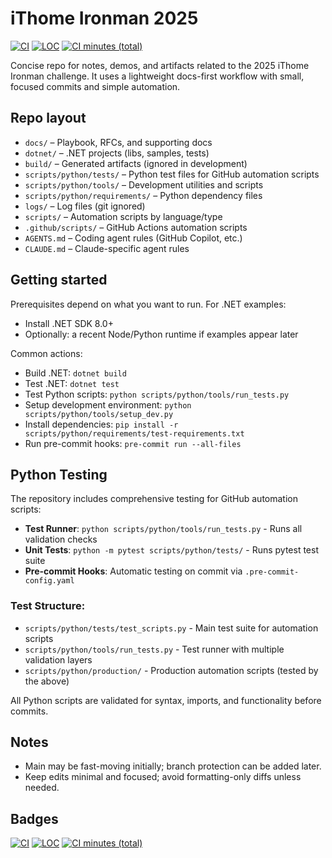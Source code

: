 # iThome Ironman 2025

[![CI](https://github.com/ApprenticeGC/ithome-ironman-2025/actions/workflows/ci.yml/badge.svg)](https://github.com/ApprenticeGC/ithome-ironman-2025/actions/workflows/ci.yml)
[![LOC](https://img.shields.io/endpoint?url=https://raw.githubusercontent.com/ApprenticeGC/ithome-ironman-2025/main/.github/badges/dotnet_game_loc.json)](./.github/badges/dotnet_game_loc.json)
[![CI minutes (total)](https://img.shields.io/endpoint?url=https://raw.githubusercontent.com/ApprenticeGC/ithome-ironman-2025/main/.github/badges/runner-usage.json)](https://github.com/ApprenticeGC/ithome-ironman-2025/actions/workflows/runner-usage-badge.yml)

Concise repo for notes, demos, and artifacts related to the 2025 iThome Ironman challenge. It uses a lightweight docs-first workflow with small, focused commits and simple automation.

## Repo layout

- `docs/` – Playbook, RFCs, and supporting docs
- `dotnet/` – .NET projects (libs, samples, tests)
- `build/` – Generated artifacts (ignored in development)
- `scripts/python/tests/` – Python test files for GitHub automation scripts
- `scripts/python/tools/` – Development utilities and scripts
- `scripts/python/requirements/` – Python dependency files
- `logs/` – Log files (git ignored)
- `scripts/` – Automation scripts by language/type
- `.github/scripts/` – GitHub Actions automation scripts
- `AGENTS.md` – Coding agent rules (GitHub Copilot, etc.)
- `CLAUDE.md` – Claude-specific agent rules

## Getting started

Prerequisites depend on what you want to run. For .NET examples:

- Install .NET SDK 8.0+
- Optionally: a recent Node/Python runtime if examples appear later

Common actions:

- Build .NET: `dotnet build`
- Test .NET: `dotnet test`
- Test Python scripts: `python scripts/python/tools/run_tests.py`
- Setup development environment: `python scripts/python/tools/setup_dev.py`
- Install dependencies: `pip install -r scripts/python/requirements/test-requirements.txt`
- Run pre-commit hooks: `pre-commit run --all-files`

## Python Testing

The repository includes comprehensive testing for GitHub automation scripts:

- **Test Runner**: `python scripts/python/tools/run_tests.py` - Runs all validation checks
- **Unit Tests**: `python -m pytest scripts/python/tests/` - Runs pytest test suite
- **Pre-commit Hooks**: Automatic testing on commit via `.pre-commit-config.yaml`

### Test Structure:
- `scripts/python/tests/test_scripts.py` - Main test suite for automation scripts
- `scripts/python/tools/run_tests.py` - Test runner with multiple validation layers
- `scripts/python/production/` - Production automation scripts (tested by the above)

All Python scripts are validated for syntax, imports, and functionality before commits.

## Notes

- Main may be fast-moving initially; branch protection can be added later.
- Keep edits minimal and focused; avoid formatting-only diffs unless needed.

## Badges

[![CI](https://github.com/ApprenticeGC/ithome-ironman-2025/actions/workflows/ci.yml/badge.svg)](https://github.com/ApprenticeGC/ithome-ironman-2025/actions/workflows/ci.yml)
[![LOC](https://img.shields.io/endpoint?url=https://raw.githubusercontent.com/ApprenticeGC/ithome-ironman-2025/main/.github/badges/dotnet_game_loc.json)](./.github/badges/dotnet_game_loc.json)
[![CI minutes (total)](https://img.shields.io/endpoint?url=https://raw.githubusercontent.com/ApprenticeGC/ithome-ironman-2025/main/.github/badges/runner-usage.json)](https://github.com/ApprenticeGC/ithome-ironman-2025/actions/workflows/runner-usage-badge.yml)
